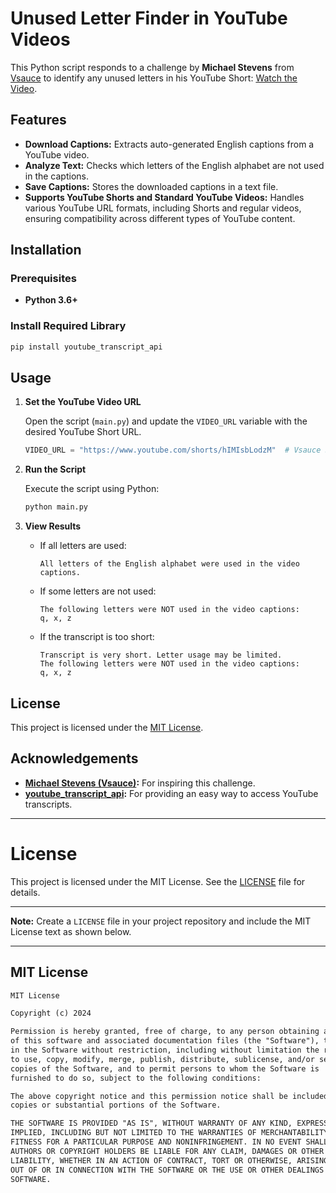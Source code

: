 # Unused Letter Finder in YouTube Videos

This Python script responds to a challenge by **Michael Stevens** from [Vsauce](https://www.youtube.com/user/Vsauce) to identify any unused letters in his YouTube Short: [Watch the Video](https://www.youtube.com/shorts/hIMIsbLodzM).

## Features

- **Download Captions:** Extracts auto-generated English captions from a YouTube video.
- **Analyze Text:** Checks which letters of the English alphabet are not used in the captions.
- **Save Captions:** Stores the downloaded captions in a text file.
- **Supports YouTube Shorts and Standard YouTube Videos:** Handles various YouTube URL formats, including Shorts and regular videos, ensuring compatibility across different types of YouTube content.


## Installation

### Prerequisites

- **Python 3.6+**

### Install Required Library

```bash
pip install youtube_transcript_api
```

## Usage

1. **Set the YouTube Video URL**

   Open the script (`main.py`) and update the `VIDEO_URL` variable with the desired YouTube Short URL.

   ```python
   VIDEO_URL = "https://www.youtube.com/shorts/hIMIsbLodzM"  # Vsauce Short
   ```

2. **Run the Script**

   Execute the script using Python:

   ```bash
   python main.py
   ```

3. **View Results**

   - If all letters are used:
     ```
     All letters of the English alphabet were used in the video captions.
     ```
   - If some letters are not used:
     ```
     The following letters were NOT used in the video captions:
     q, x, z
     ```
   - If the transcript is too short:
     ```
     Transcript is very short. Letter usage may be limited.
     The following letters were NOT used in the video captions:
     q, x, z
     ```

## License

This project is licensed under the [MIT License](LICENSE).

## Acknowledgements

- **[Michael Stevens (Vsauce)](https://www.youtube.com/user/Vsauce):** For inspiring this challenge.
- **[youtube_transcript_api](https://github.com/jdepoix/youtube-transcript-api):** For providing an easy way to access YouTube transcripts.

---

# License

This project is licensed under the MIT License. See the [LICENSE](LICENSE) file for details.

---

**Note:** Create a `LICENSE` file in your project repository and include the MIT License text as shown below.

---

## MIT License

```markdown
MIT License

Copyright (c) 2024 

Permission is hereby granted, free of charge, to any person obtaining a copy
of this software and associated documentation files (the "Software"), to deal
in the Software without restriction, including without limitation the rights
to use, copy, modify, merge, publish, distribute, sublicense, and/or sell
copies of the Software, and to permit persons to whom the Software is
furnished to do so, subject to the following conditions:

The above copyright notice and this permission notice shall be included in all
copies or substantial portions of the Software.

THE SOFTWARE IS PROVIDED "AS IS", WITHOUT WARRANTY OF ANY KIND, EXPRESS OR
IMPLIED, INCLUDING BUT NOT LIMITED TO THE WARRANTIES OF MERCHANTABILITY,
FITNESS FOR A PARTICULAR PURPOSE AND NONINFRINGEMENT. IN NO EVENT SHALL THE
AUTHORS OR COPYRIGHT HOLDERS BE LIABLE FOR ANY CLAIM, DAMAGES OR OTHER
LIABILITY, WHETHER IN AN ACTION OF CONTRACT, TORT OR OTHERWISE, ARISING FROM,
OUT OF OR IN CONNECTION WITH THE SOFTWARE OR THE USE OR OTHER DEALINGS IN THE
SOFTWARE.
```
